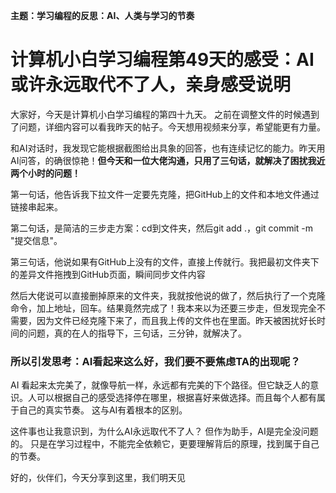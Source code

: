**主题：学习编程的反思：AI、人类与学习的节奏**

# 计算机小白学习编程第49天的感受：AI或许永远取代不了人，亲身感受说明

大家好，今天是计算机小白学习编程的第四十九天。 之前在调整文件的时候遇到了问题，详细内容可以看我昨天的帖子。今天想用视频来分享，希望能更有力量。

和AI对话时，我发现它能根据截图给出具象的回答，也有连续记忆的能力。昨天用AI问答，的确很惊艳！**但今天和一位大佬沟通，只用了三句话，就解决了困扰我近两个小时的问题！**

第一句话，他告诉我下拉文件一定要先克隆，把GitHub上的文件和本地文件通过链接串起来。

第二句话，是简洁的三步走方案：cd到文件夹，然后git add .，git commit -m "提交信息"。

第三句话，他说如果有GitHub上没有的文件，直接上传就行。我把最初文件夹下的差异文件拖拽到GitHub页面，瞬间同步文件内容

然后大佬说可以直接删掉原来的文件夹，我就按他说的做了，然后执行了一个克隆命令，加上地址，回车。结果竟然完成了！我本来以为还要三步走，但发现完全不需要，因为文件已经克隆下来了，而且我上传的文件也在里面。昨天被困扰好长时间的问题，真的在人的指导下，三句话，三分钟，就解决了。

### 所以引发思考：AI看起来这么好，我们要不要焦虑TA的出现呢？

AI 看起来太完美了，就像导航一样，永远都有完美的下个路径。但它缺乏人的意识。人可以根据自己的感受选择停在哪里，根据喜好来做选择。而且每个人都有属于自己的真实节奏。 这与AI有着根本的区别。

这件事也让我意识到，为什么AI永远取代不了人？ 但作为助手，AI是完全没问题的。 只是在学习过程中，不能完全依赖它，更要理解背后的原理，找到属于自己的节奏。

好的，伙伴们，今天分享到这里，我们明天见